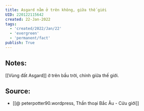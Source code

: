 ```yaml
---
title: Asgard nằm ở trên không, giữa thế giới
UID: 220122115642
created: 22-Jan-2022
tags:
  - 'created/2022/Jan/22'
  - 'evergreen'
  - 'permanent/fact'
publish: True
---
```

## Notes:
[[Vùng đất Asgard]] ở trên bầu trời, chính giữa thế giới.

## Source:
- [[@ peterpotter90.wordpress, Thần thoại Bắc Âu - Cửu giới]]


